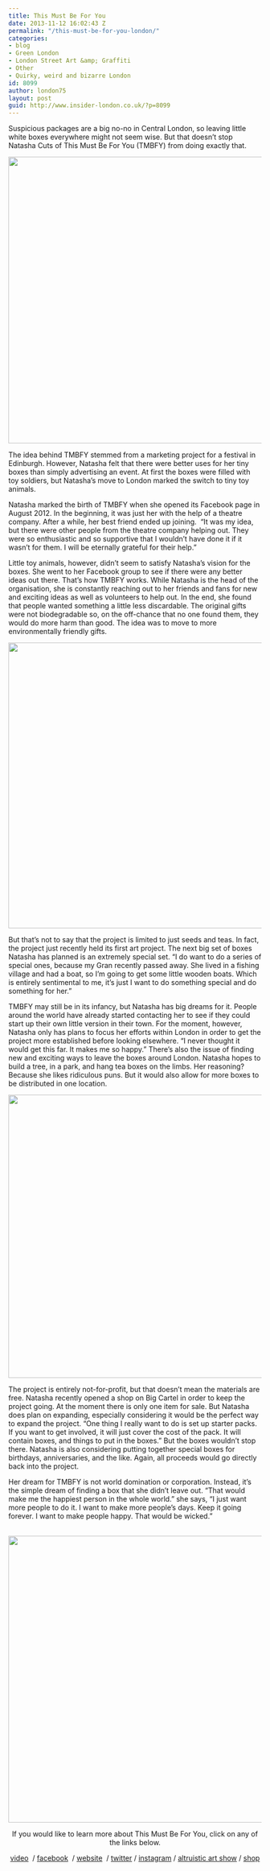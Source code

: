 ```yaml
---
title: This Must Be For You
date: 2013-11-12 16:02:43 Z
permalink: "/this-must-be-for-you-london/"
categories:
- blog
- Green London
- London Street Art &amp; Graffiti
- Other
- Quirky, weird and bizarre London
id: 8099
author: london75
layout: post
guid: http://www.insider-london.co.uk/?p=8099
---
```


<p dir="ltr">
  Suspicious packages are a big no-no in Central London, so leaving little white boxes everywhere might not seem wise. But that doesn’t stop Natasha Cuts of This Must Be For You (TMBFY) from doing exactly that.
</p>

<p dir="ltr">
  <img class="aligncenter size-full wp-image-11614" src="http://www.insider-london.co.uk/wp-content/uploads/2013/11/tmbfy.png" alt="" width="569" height="570" />
</p>

<p dir="ltr">
  The idea behind TMBFY stemmed from a marketing project for a festival in Edinburgh. However, Natasha felt that there were better uses for her tiny boxes than simply advertising an event. At first the boxes were filled with toy soldiers, but Natasha’s move to London marked the switch to tiny toy animals.
</p>

<p dir="ltr">
  Natasha marked the birth of TMBFY when she opened its Facebook page in August 2012. In the beginning, it was just her with the help of a theatre company. After a while, her best friend ended up joining.  “It was my idea, but there were other people from the theatre company helping out. They were so enthusiastic and so supportive that I wouldn’t have done it if it wasn’t for them. I will be eternally grateful for their help.”
</p>

<p dir="ltr">
  Little toy animals, however, didn’t seem to satisfy Natasha’s vision for the boxes. She went to her Facebook group to see if there were any better ideas out there. That’s how TMBFY works. While Natasha is the head of the organisation, she is constantly reaching out to her friends and fans for new and exciting ideas as well as volunteers to help out. In the end, she found that people wanted something a little less discardable. The original gifts were not biodegradable so, on the off-chance that no one found them, they would do more harm than good. The idea was to move to more environmentally friendly gifts.
</p>

<p dir="ltr">
  <img class="aligncenter size-full wp-image-11617" src="http://www.insider-london.co.uk/wp-content/uploads/2013/11/tmbfy2.png" alt="" width="569" height="568" />
</p>

<p dir="ltr">
  But that’s not to say that the project is limited to just seeds and teas. In fact, the project just recently held its first art project. The next big set of boxes Natasha has planned is an extremely special set. “I do want to do a series of special ones, because my Gran recently passed away. She lived in a fishing village and had a boat, so I’m going to get some little wooden boats. Which is entirely sentimental to me, it’s just I want to do something special and do something for her.”
</p>

<p dir="ltr">
  TMBFY may still be in its infancy, but Natasha has big dreams for it. People around the world have already started contacting her to see if they could start up their own little version in their town. For the moment, however, Natasha only has plans to focus her efforts within London in order to get the project more established before looking elsewhere. “I never thought it would get this far. It makes me so happy.” There’s also the issue of finding new and exciting ways to leave the boxes around London. Natasha hopes to build a tree, in a park, and hang tea boxes on the limbs. Her reasoning? Because she likes ridiculous puns. But it would also allow for more boxes to be distributed in one location.
</p>

<img class="aligncenter size-full wp-image-11618" src="http://www.insider-london.co.uk/wp-content/uploads/2013/11/tmbfy4.png" alt="" width="569" height="563" />

The project is entirely not-for-profit, but that doesn’t mean the materials are free. Natasha recently opened a shop on Big Cartel in order to keep the project going. At the moment there is only one item for sale. But Natasha does plan on expanding, especially considering it would be the perfect way to expand the project. “One thing I really want to do is set up starter packs. If you want to get involved, it will just cover the cost of the pack. It will contain boxes, and things to put in the boxes.” But the boxes wouldn’t stop there. Natasha is also considering putting together special boxes for birthdays, anniversaries, and the like. Again, all proceeds would go directly back into the project.

<p dir="ltr">
  Her dream for TMBFY is not world domination or corporation. Instead, it’s the simple dream of finding a box that she didn’t leave out. “That would make me the happiest person in the whole world.” she says, “I just want more people to do it. I want to make more people’s days. Keep it going forever. I want to make people happy. That would be wicked.”
</p>

 <img class="aligncenter size-full wp-image-11619" src="http://www.insider-london.co.uk/wp-content/uploads/2013/11/tmbfy3.png" alt="" width="569" height="570" />

<p style="text-align: center;">
  If you would like to learn more about This Must Be For You, click on any of the links below.
</p>

<p style="text-align: center;" dir="ltr">
  <a href="https://vimeo.com/72007397">video</a>  / <a href="https://www.facebook.com/ThisMustBeForYou">facebook</a>  / <a href="http://thismustbeforyou.wordpress.com/">website</a>  / <a href="https://twitter.com/MustBeForYou">twitter</a> / <a href="http://instagram.com/thismustbeforyou/">instagram</a> / <a href="https://www.facebook.com/events/1816407685166626/?ref_newsfeed_story_type=regular">altruistic art show</a> / <a href="http://thismustbeforyou.bigcartel.com/product/tmbfy-tshirt">shop</a>
</p>